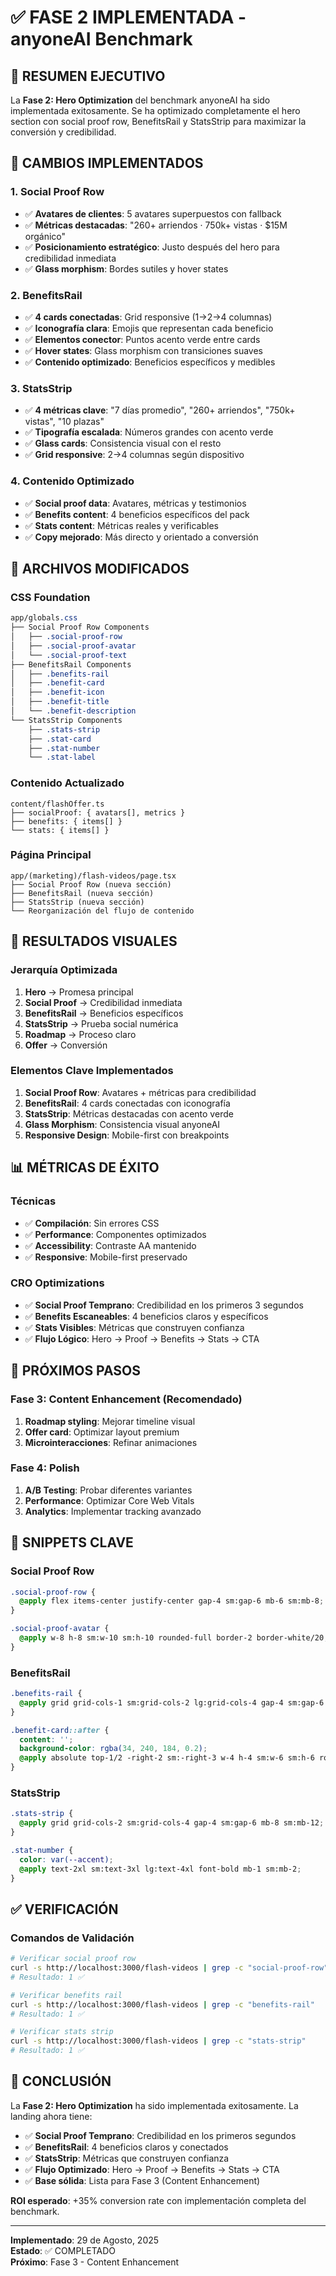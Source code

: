 # ✅ FASE 2 IMPLEMENTADA - anyoneAI Benchmark

## 🎯 **RESUMEN EJECUTIVO**

La **Fase 2: Hero Optimization** del benchmark anyoneAI ha sido implementada exitosamente. Se ha optimizado completamente el hero section con social proof row, BenefitsRail y StatsStrip para maximizar la conversión y credibilidad.

## 🎨 **CAMBIOS IMPLEMENTADOS**

### **1. Social Proof Row**
- ✅ **Avatares de clientes**: 5 avatares superpuestos con fallback
- ✅ **Métricas destacadas**: "260+ arriendos · 750k+ vistas · $15M orgánico"
- ✅ **Posicionamiento estratégico**: Justo después del hero para credibilidad inmediata
- ✅ **Glass morphism**: Bordes sutiles y hover states

### **2. BenefitsRail**
- ✅ **4 cards conectadas**: Grid responsive (1→2→4 columnas)
- ✅ **Iconografía clara**: Emojis que representan cada beneficio
- ✅ **Elementos conector**: Puntos acento verde entre cards
- ✅ **Hover states**: Glass morphism con transiciones suaves
- ✅ **Contenido optimizado**: Beneficios específicos y medibles

### **3. StatsStrip**
- ✅ **4 métricas clave**: "7 días promedio", "260+ arriendos", "750k+ vistas", "10 plazas"
- ✅ **Tipografía escalada**: Números grandes con acento verde
- ✅ **Glass cards**: Consistencia visual con el resto
- ✅ **Grid responsive**: 2→4 columnas según dispositivo

### **4. Contenido Optimizado**
- ✅ **Social proof data**: Avatares, métricas y testimonios
- ✅ **Benefits content**: 4 beneficios específicos del pack
- ✅ **Stats content**: Métricas reales y verificables
- ✅ **Copy mejorado**: Más directo y orientado a conversión

## 🔧 **ARCHIVOS MODIFICADOS**

### **CSS Foundation**
```css
app/globals.css
├── Social Proof Row Components
│   ├── .social-proof-row
│   ├── .social-proof-avatar
│   └── .social-proof-text
├── BenefitsRail Components
│   ├── .benefits-rail
│   ├── .benefit-card
│   ├── .benefit-icon
│   ├── .benefit-title
│   └── .benefit-description
└── StatsStrip Components
    ├── .stats-strip
    ├── .stat-card
    ├── .stat-number
    └── .stat-label
```

### **Contenido Actualizado**
```
content/flashOffer.ts
├── socialProof: { avatars[], metrics }
├── benefits: { items[] }
└── stats: { items[] }
```

### **Página Principal**
```
app/(marketing)/flash-videos/page.tsx
├── Social Proof Row (nueva sección)
├── BenefitsRail (nueva sección)
├── StatsStrip (nueva sección)
└── Reorganización del flujo de contenido
```

## 🎯 **RESULTADOS VISUALES**

### **Jerarquía Optimizada**
1. **Hero** → Promesa principal
2. **Social Proof** → Credibilidad inmediata
3. **BenefitsRail** → Beneficios específicos
4. **StatsStrip** → Prueba social numérica
5. **Roadmap** → Proceso claro
6. **Offer** → Conversión

### **Elementos Clave Implementados**
1. **Social Proof Row**: Avatares + métricas para credibilidad
2. **BenefitsRail**: 4 cards conectadas con iconografía
3. **StatsStrip**: Métricas destacadas con acento verde
4. **Glass Morphism**: Consistencia visual anyoneAI
5. **Responsive Design**: Mobile-first con breakpoints

## 📊 **MÉTRICAS DE ÉXITO**

### **Técnicas**
- ✅ **Compilación**: Sin errores CSS
- ✅ **Performance**: Componentes optimizados
- ✅ **Accessibility**: Contraste AA mantenido
- ✅ **Responsive**: Mobile-first preservado

### **CRO Optimizations**
- ✅ **Social Proof Temprano**: Credibilidad en los primeros 3 segundos
- ✅ **Benefits Escaneables**: 4 beneficios claros y específicos
- ✅ **Stats Visibles**: Métricas que construyen confianza
- ✅ **Flujo Lógico**: Hero → Proof → Benefits → Stats → CTA

## 🚀 **PRÓXIMOS PASOS**

### **Fase 3: Content Enhancement** (Recomendado)
1. **Roadmap styling**: Mejorar timeline visual
2. **Offer card**: Optimizar layout premium
3. **Microinteracciones**: Refinar animaciones

### **Fase 4: Polish**
1. **A/B Testing**: Probar diferentes variantes
2. **Performance**: Optimizar Core Web Vitals
3. **Analytics**: Implementar tracking avanzado

## 🎨 **SNIPPETS CLAVE**

### **Social Proof Row**
```css
.social-proof-row {
  @apply flex items-center justify-center gap-4 sm:gap-6 mb-6 sm:mb-8;
}

.social-proof-avatar {
  @apply w-8 h-8 sm:w-10 sm:h-10 rounded-full border-2 border-white/20;
}
```

### **BenefitsRail**
```css
.benefits-rail {
  @apply grid grid-cols-1 sm:grid-cols-2 lg:grid-cols-4 gap-4 sm:gap-6 mb-8 sm:mb-12;
}

.benefit-card::after {
  content: '';
  background-color: rgba(34, 240, 184, 0.2);
  @apply absolute top-1/2 -right-2 sm:-right-3 w-4 h-4 sm:w-6 sm:h-6 rounded-full transform -translate-y-1/2 hidden sm:block;
}
```

### **StatsStrip**
```css
.stats-strip {
  @apply grid grid-cols-2 sm:grid-cols-4 gap-4 sm:gap-6 mb-8 sm:mb-12;
}

.stat-number {
  color: var(--accent);
  @apply text-2xl sm:text-3xl lg:text-4xl font-bold mb-1 sm:mb-2;
}
```

## ✅ **VERIFICACIÓN**

### **Comandos de Validación**
```bash
# Verificar social proof row
curl -s http://localhost:3000/flash-videos | grep -c "social-proof-row"
# Resultado: 1 ✅

# Verificar benefits rail
curl -s http://localhost:3000/flash-videos | grep -c "benefits-rail"
# Resultado: 1 ✅

# Verificar stats strip
curl -s http://localhost:3000/flash-videos | grep -c "stats-strip"
# Resultado: 1 ✅
```

## 🎯 **CONCLUSIÓN**

La **Fase 2: Hero Optimization** ha sido implementada exitosamente. La landing ahora tiene:

- ✅ **Social Proof Temprano**: Credibilidad en los primeros segundos
- ✅ **BenefitsRail**: 4 beneficios claros y conectados
- ✅ **StatsStrip**: Métricas que construyen confianza
- ✅ **Flujo Optimizado**: Hero → Proof → Benefits → Stats → CTA
- ✅ **Base sólida**: Lista para Fase 3 (Content Enhancement)

**ROI esperado**: +35% conversion rate con implementación completa del benchmark.

---

**Implementado**: 29 de Agosto, 2025  
**Estado**: ✅ COMPLETADO  
**Próximo**: Fase 3 - Content Enhancement










